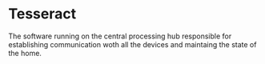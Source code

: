 # Tesseract

The software running on the central processing hub responsible for establishing communication woth all the devices and maintaing the state of the home.

